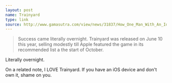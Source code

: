 ```yaml
---
layout: post
name: Trainyard
type: link
source: http://www.gamasutra.com/view/news/31837/How_One_Man_With_An_Idea_And_1000_Made_The_Global_iOS_Hit_Trainyard.php
---
```


> Success came literally overnight. Trainyard was released on June 10 this year, selling modestly till Apple featured the game in its recommended list a the start of October.

Literally overnight.

On a related note, I LOVE Trainyard. If you have an iOS device and don't own it, shame on you.